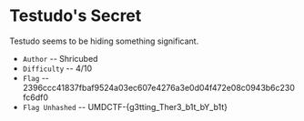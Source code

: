 # Testudo's Secret

Testudo seems to be hiding something significant.

- `Author` -- Shricubed
- `Difficulty` -- 4/10
- `Flag` -- 2396ccc41837fbaf9524a03ec607e4276a3e0d04f472e08c0943b6c230fc6df0
- `Flag Unhashed` -- UMDCTF-{g3tting_Ther3_b1t_bY_b1t}
